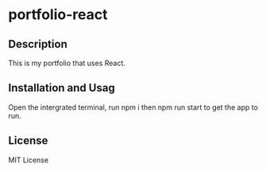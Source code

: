 # portfolio-react

## Description

This is my portfolio that uses React. 

## Installation and Usag
Open the intergrated terminal, run npm i then npm run start to get the app to run.

## License
MIT License